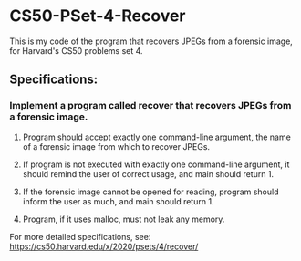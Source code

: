 # CS50-PSet-4-Recover

This is my code of the program that recovers JPEGs from a forensic image, for Harvard's CS50 problems set 4.

## Specifications:

### Implement a program called recover that recovers JPEGs from a forensic image.

1. Program should accept exactly one command-line argument, the name of a forensic image from which to recover JPEGs.

2. If program is not executed with exactly one command-line argument, it should remind the user of correct usage, and main should return 1.

3. If the forensic image cannot be opened for reading, program should inform the user as much, and main should return 1.

4. Program, if it uses malloc, must not leak any memory.

For more detailed specifications, see: 
https://cs50.harvard.edu/x/2020/psets/4/recover/